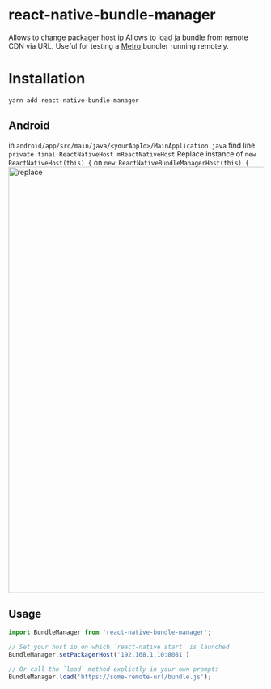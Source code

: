 # react-native-bundle-manager

Allows to change packager host ip
Allows to load ja bundle from remote CDN via URL.
Useful for testing a [Metro](https://github.com/facebook/metro) bundler running remotely.


# Installation

```sh
yarn add react-native-bundle-manager
```

## Android 
in `android/app/src/main/java/<yourAppId>/MainApplication.java`
find line `private final ReactNativeHost mReactNativeHost`
Replace instance of  `new ReactNativeHost(this) {` on `new ReactNativeBundleManagerHost(this) {` 
<img width="841" alt="replace" src="https://user-images.githubusercontent.com/2906283/222664223-fe6d3f9d-35f7-4f43-b7b5-632a8e513add.png">



## Usage

```js
import BundleManager from 'react-native-bundle-manager';

// Set your host ip on which `react-native start` is launched
BundleManager.setPackagerHost('192.168.1.10:8081')

// Or call the `load` method explictly in your own prompt:
BundleManager.load('https://some-remote-url/bundle.js');
```
